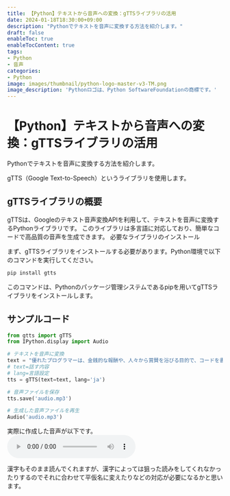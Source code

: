 ```yaml
---
title: 【Python】テキストから音声への変換：gTTSライブラリの活用
date: 2024-01-18T18:30:00+09:00
description: "Pythonでテキストを音声に変換する方法を紹介します。"
draft: false
enableToc: true
enableTocContent: true
tags: 
- Python
- 音声
categories: 
- Python
image: images/thumbnail/python-logo-master-v3-TM.png
image_description: 'Pythonロゴは、Python SoftwareFoundationの商標です。'
---
```


# 【Python】テキストから音声への変換：gTTSライブラリの活用

Pythonでテキストを音声に変換する方法を紹介します。

gTTS（Google Text-to-Speech）というライブラリを使用します。

## gTTSライブラリの概要

gTTSは、Googleのテキスト音声変換APIを利用して、テキストを音声に変換するPythonライブラリです。
このライブラリは多言語に対応しており、簡単なコードで高品質の音声を生成できます。
必要なライブラリのインストール

まず、gTTSライブラリをインストールする必要があります。Python環境で以下のコマンドを実行してください。

```python
pip install gtts
```

このコマンドは、Pythonのパッケージ管理システムであるpipを用いてgTTSライブラリをインストールします。

## サンプルコード

```python
from gtts import gTTS
from IPython.display import Audio

# テキストを音声に変換
text = "優れたプログラマーは、金銭的な報酬や、人々から賞賛を浴びる目的で、コードを書くのではない。単純にプログラミングを楽しむために、コードを書くんだ。リーナス トーバルズ"
# text=話す内容
# lang=言語設定
tts = gTTS(text=text, lang='ja')

# 音声ファイルを保存
tts.save('audio.mp3')

# 生成した音声ファイルを再生
Audio('audio.mp3')

```

実際に作成した音声が以下です。
<audio controls src="/tech/2024/01/18/python-gtts/audio.mp3"></audio>

漢字もそのまま読んでくれますが、漢字によっては狙った読みをしてくれなかったりするのでそれに合わせて平仮名に変えたりなどの対応が必要になるかと思います。
